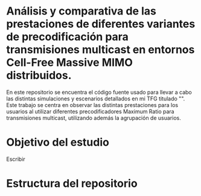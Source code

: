 # Análisis y comparativa de las prestaciones de diferentes variantes de precodificación para transmisiones multicast en entornos Cell-Free Massive MIMO distribuidos.
En este repositorio se encuentra el código fuente usado para llevar a cabo las distintas simulaciones y escenarios detallados en mi TFG titulado "". Este trabajo se centra en observar las distintas prestaciones para los usuarios al utilizar diferentes precodificadores Maximum Ratio para transmisiones multicast, utilizando además la agrupación de usuarios.
# Objetivo del estudio
Escribir
# Estructura del repositorio
